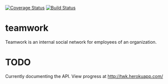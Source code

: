 [![Coverage Status](https://coveralls.io/repos/github/OPARA-PROSPER/teamwork/badge.svg?branch=master)](https://coveralls.io/github/OPARA-PROSPER/teamwork?branch=master)  [![Build Status](https://travis-ci.org/OPARA-PROSPER/teamwork.svg?branch=master)](https://travis-ci.org/OPARA-PROSPER/teamwork)

# teamwork
Teamwork is an internal social network for employees of an organization.

# TODO

Currently documenting the API. View progress at http://twk.herokuapp.com/
